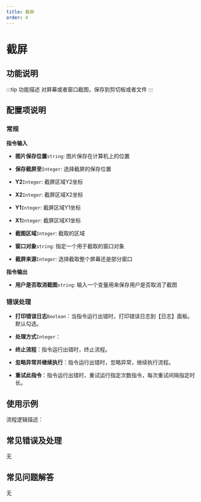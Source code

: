 ```yaml
---
title: 截屏
order: 4
---
```


# 截屏

## 功能说明

:::tip 功能描述
对屏幕或者窗口截图，保存到剪切板或者文件
:::

## 配置项说明

### 常规

**指令输入**

- **图片保存位置**`string`: 图片保存在计算机上的位置

- **保存截屏至**`Integer`: 选择截屏的保存位置

- **Y2**`Integer`: 截屏区域Y2坐标

- **X2**`Integer`: 截屏区域X2坐标

- **Y1**`Integer`: 截屏区域Y1坐标

- **X1**`Integer`: 截屏区域X1坐标

- **截图区域**`Integer`: 截取的区域

- **窗口对象**`string`: 指定一个用于截取的窗口对象

- **截屏来源**`Integer`: 选择截取整个屏幕还是部分窗口


**指令输出**

- **用户是否取消截图**`string`: 输入一个变量用来保存用户是否取消了截图

### 错误处理

- **打印错误日志**`Boolean`：当指令运行出错时，打印错误日志到【日志】面板。默认勾选。

- **处理方式**`Integer`：

 - **终止流程**：指令运行出错时，终止流程。

 - **忽略异常并继续执行**：指令运行出错时，忽略异常，继续执行流程。

 - **重试此指令**：指令运行出错时，重试运行指定次数指令，每次重试间隔指定时长。

## 使用示例

流程逻辑描述：

## 常见错误及处理

无

## 常见问题解答

无

